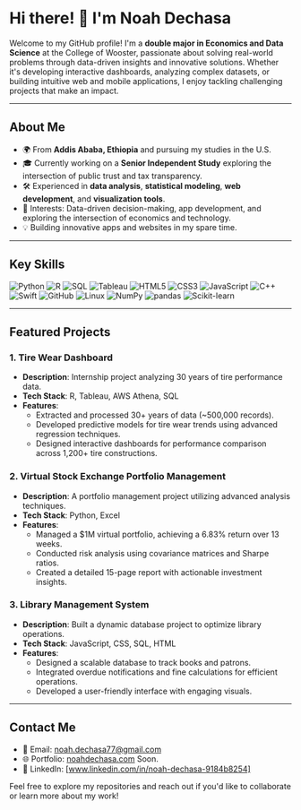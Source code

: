 # Hi there! 👋 I'm Noah Dechasa

Welcome to my GitHub profile! I'm a **double major in Economics and Data Science** at the College of Wooster, passionate about solving real-world problems through data-driven insights and innovative solutions. Whether it's developing interactive dashboards, analyzing complex datasets, or building intuitive web and mobile applications, I enjoy tackling challenging projects that make an impact.

---

## About Me
- 🌍 From **Addis Ababa, Ethiopia** and pursuing my studies in the U.S.
- 🎓 Currently working on a **Senior Independent Study** exploring the intersection of public trust and tax transparency.
- 🛠️ Experienced in **data analysis**, **statistical modeling**, **web development**, and **visualization tools**.
- 🌟 Interests: Data-driven decision-making, app development, and exploring the intersection of economics and technology.
- 💡 Building innovative apps and websites in my spare time.

---

## Key Skills
![Python](https://img.shields.io/badge/-Python-3776AB?style=flat&logo=python&logoColor=white)
![R](https://img.shields.io/badge/-R-276DC3?style=flat&logo=r&logoColor=white)
![SQL](https://img.shields.io/badge/-SQL-4479A1?style=flat&logo=MySQL&logoColor=white)
![Tableau](https://img.shields.io/badge/-Tableau-E97627?style=flat&logo=Tableau&logoColor=white)
![HTML5](https://img.shields.io/badge/-HTML5-E34F26?style=flat&logo=html5&logoColor=white)
![CSS3](https://img.shields.io/badge/-CSS3-1572B6?style=flat&logo=css3&logoColor=white)
![JavaScript](https://img.shields.io/badge/-JavaScript-F7DF1E?style=flat&logo=javascript&logoColor=black)
![C++](https://img.shields.io/badge/-C++-00599C?style=flat&logo=cplusplus&logoColor=white)
![Swift](https://img.shields.io/badge/-Swift-FA7343?style=flat&logo=swift&logoColor=white)
![GitHub](https://img.shields.io/badge/-GitHub-181717?style=flat&logo=github&logoColor=white)
![Linux](https://img.shields.io/badge/-Linux-FCC624?style=flat&logo=linux&logoColor=black)
![NumPy](https://img.shields.io/badge/-NumPy-013243?style=flat&logo=numpy&logoColor=white)
![pandas](https://img.shields.io/badge/-pandas-150458?style=flat&logo=pandas&logoColor=white)
![Scikit-learn](https://img.shields.io/badge/-Scikit--learn-F7931E?style=flat&logo=scikit-learn&logoColor=white)

---

## Featured Projects
### 1. Tire Wear Dashboard
- **Description**: Internship project analyzing 30 years of tire performance data.
- **Tech Stack**: R, Tableau, AWS Athena, SQL
- **Features**:
  - Extracted and processed 30+ years of data (~500,000 records).
  - Developed predictive models for tire wear trends using advanced regression techniques.
  - Designed interactive dashboards for performance comparison across 1,200+ tire constructions.

### 2. Virtual Stock Exchange Portfolio Management
- **Description**: A portfolio management project utilizing advanced analysis techniques.
- **Tech Stack**: Python, Excel
- **Features**:
  - Managed a $1M virtual portfolio, achieving a 6.83% return over 13 weeks.
  - Conducted risk analysis using covariance matrices and Sharpe ratios.
  - Created a detailed 15-page report with actionable investment insights.

### 3. Library Management System
- **Description**: Built a dynamic database project to optimize library operations.
- **Tech Stack**: JavaScript, CSS, SQL, HTML
- **Features**:
  - Designed a scalable database to track books and patrons.
  - Integrated overdue notifications and fine calculations for efficient operations.
  - Developed a user-friendly interface with engaging visuals.

---

## Contact Me
- 📧 Email: [noah.dechasa77@gmail.com](mailto:noah.dechasa77@gmail.com)
- 🌐 Portfolio: [noahdechasa.com](https://noahdechasa.com) Soon.
- 💼 LinkedIn: [www.linkedin.com/in/noah-dechasa-9184b8254]

Feel free to explore my repositories and reach out if you'd like to collaborate or learn more about my work!
